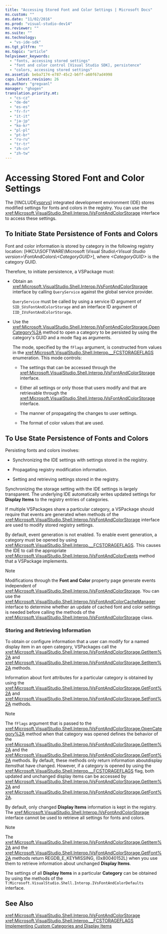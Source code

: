 ```yaml
---
title: "Accessing Stored Font and Color Settings | Microsoft Docs"
ms.custom: ""
ms.date: "11/02/2016"
ms.prod: "visual-studio-dev14"
ms.reviewer: ""
ms.suite: ""
ms.technology: 
  - "vs-ide-sdk"
ms.tgt_pltfrm: ""
ms.topic: "article"
helpviewer_keywords: 
  - "fonts, accessing stored settings"
  - "font and color control [Visual Studio SDK], persistence"
  - "colors, accessing stored settings"
ms.assetid: beba7174-e787-45c2-b6ff-a60f67ad4998
caps.latest.revision: 26
ms.author: "gregvanl"
manager: "ghogen"
translation.priority.mt: 
  - "cs-cz"
  - "de-de"
  - "es-es"
  - "fr-fr"
  - "it-it"
  - "ja-jp"
  - "ko-kr"
  - "pl-pl"
  - "pt-br"
  - "ru-ru"
  - "tr-tr"
  - "zh-cn"
  - "zh-tw"
---
```

# Accessing Stored Font and Color Settings
The [!INCLUDE[vsprvs](../code-quality/includes/vsprvs_md.md)] integrated development environment (IDE) stores modified settings for fonts and colors in the registry. You can use the <xref:Microsoft.VisualStudio.Shell.Interop.IVsFontAndColorStorage> interface to access these settings.  
  
## To Initiate State Persistence of Fonts and Colors  
 Font and color information is stored by category in the following registry location: [HKCU\SOFTWARE\Microsoft \Visual Studio\\*\<Visual Studio version>*\FontAndColors\\*\<CategoryGUID>*], where *\<CategoryGUID>* is the category GUID.  
  
 Therefore, to initiate persistence, a VSPackage must:  
  
-   Obtain an <xref:Microsoft.VisualStudio.Shell.Interop.IVsFontAndColorStorage> interface by calling `QueryService` against the global service provider.  
  
     `QueryService` must be called by using a service ID argument of `SID_SVsFontAndColorStorage` and an interface ID argument of `IID_IVsFontAndColorStorage`.  
  
-   Use the <xref:Microsoft.VisualStudio.Shell.Interop.IVsFontAndColorStorage.OpenCategory%2A> method to open a category to be persisted by using the category's GUID and a mode flag as arguments.  
  
     The mode, specified by the `fFlags` argument, is constructed from values in the <xref:Microsoft.VisualStudio.Shell.Interop.__FCSTORAGEFLAGS> enumeration. This mode controls:  
  
    -   The settings that can be accessed through the <xref:Microsoft.VisualStudio.Shell.Interop.IVsFontAndColorStorage> interface.  
  
    -   Either all settings or only those that users modify and that are retrievable through the <xref:Microsoft.VisualStudio.Shell.Interop.IVsFontAndColorStorage> interface.  
  
    -   The manner of propagating the changes to user settings.  
  
    -   The format of color values that are used.  
  
## To Use State Persistence of Fonts and Colors  
 Persisting fonts and colors involves:  
  
-   Synchronizing the IDE settings with settings stored in the registry.  
  
-   Propagating registry modification information.  
  
-   Setting and retrieving settings stored in the registry.  
  
 Synchronizing the storage setting with the IDE settings is largely transparent. The underlying IDE automatically writes updated settings for **Display Items** to the registry entries of categories.  
  
 If multiple VSPackages share a particular category, a VSPackage should require that events are generated when methods of the <xref:Microsoft.VisualStudio.Shell.Interop.IVsFontAndColorStorage> interface are used to modify stored registry settings.  
  
 By default, event generation is not enabled. To enable event generation, a category must be opened by using <xref:Microsoft.VisualStudio.Shell.Interop.__FCSTORAGEFLAGS>. This causes the IDE to call the appropriate <xref:Microsoft.VisualStudio.Shell.Interop.IVsFontAndColorEvents> method that a VSPackage implements.  
  
> [!NOTE]
>  Modifications through the **Font and Color** property page generate events independent of <xref:Microsoft.VisualStudio.Shell.Interop.IVsFontAndColorStorage>. You can use the <xref:Microsoft.VisualStudio.Shell.Interop.IVsFontAndColorCacheManager> interface to determine whether an update of cached font and color settings is needed before calling the methods of the <xref:Microsoft.VisualStudio.Shell.Interop.IVsFontAndColorStorage> class.  
  
### Storing and Retrieving Information  
 To obtain or configure information that a user can modify for a named display item in an open category, VSPackages call the <xref:Microsoft.VisualStudio.Shell.Interop.IVsFontAndColorStorage.GetItem%2A> and <xref:Microsoft.VisualStudio.Shell.Interop.IVsFontAndColorStorage.SetItem%2A> methods.  
  
 Information about font attributes for a particular category is obtained by using the <xref:Microsoft.VisualStudio.Shell.Interop.IVsFontAndColorStorage.GetFont%2A> and <xref:Microsoft.VisualStudio.Shell.Interop.IVsFontAndColorStorage.SetFont%2A> methods.  
  
> [!NOTE]
>  The `fFlags` argument that is passed to the <xref:Microsoft.VisualStudio.Shell.Interop.IVsFontAndColorStorage.OpenCategory%2A> method when that category was opened defines the behavior of the <xref:Microsoft.VisualStudio.Shell.Interop.IVsFontAndColorStorage.GetItem%2A> and the <xref:Microsoft.VisualStudio.Shell.Interop.IVsFontAndColorStorage.GetFont%2A> methods. By default, these methods only return information aboutdisplay itemsthat have changed. However, if a category is opened by using the <xref:Microsoft.VisualStudio.Shell.Interop.__FCSTORAGEFLAGS> flag, both updated and unchanged display items can be accessed by <xref:Microsoft.VisualStudio.Shell.Interop.IVsFontAndColorStorage.GetItem%2A> and <xref:Microsoft.VisualStudio.Shell.Interop.IVsFontAndColorStorage.GetFont%2A>.  
  
 By default, only changed **Display Items** information is kept in the registry. The <xref:Microsoft.VisualStudio.Shell.Interop.IVsFontAndColorStorage> interface cannot be used to retrieve all settings for fonts and colors.  
  
> [!NOTE]
>  The <xref:Microsoft.VisualStudio.Shell.Interop.IVsFontAndColorStorage.GetItem%2A> and the <xref:Microsoft.VisualStudio.Shell.Interop.IVsFontAndColorStorage.GetFont%2A> methods return REGDB_E_KEYMISSING, (0x80040152L) when you use them to retrieve information about unchanged **Display Items**.  
  
 The settings of all **Display Items** in a particular **Category** can be obtained by using the methods of the `T:Microsoft.VisualStudio.Shell.Interop.IVsFontAndColorDefaults` interface.  
  
## See Also  
 <xref:Microsoft.VisualStudio.Shell.Interop.IVsFontAndColorStorage>   
 <xref:Microsoft.VisualStudio.Shell.Interop.__FCSTORAGEFLAGS>   
 [Implementing Custom Categories and Display Items](../extensibility/implementing-custom-categories-and-display-items.md)